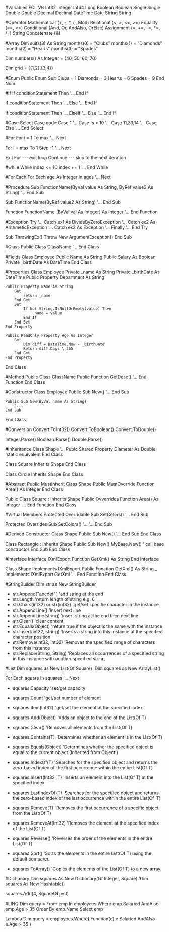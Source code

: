 #Variables
FCL         VB
Int32      Integer
Int64      Long
Boolean    Boolean
Single      Single
Double     Double
Decimal    Decimal
DateTime   Date
String     String


#Operator
Mathematical (+, -, *, /,\, Mod)
Relational (<, >, <=, >=)
Equality (==, <>)
Conditional (And, Or, AndAlso, OrElse)
Assignment (=, +=, -=, *=, /=)
String Concatenate (&)


#Array
Dim suits(3) As String
months(0) = "Clubs"
months(1) = "Diamonds"
months(2) = "Hearts"
months(3) = "Spades"

Dim numbers() As Integer = {40, 50, 60, 70}

Dim grid = {{1,2},{3,4}}


#Enum
Public Enum Suit
	Clubs = 1
	Diamonds = 3
	Hearts = 6
	Spades = 9
End Num


#If 
If conditionStatement Then
	'...
End If

If conditionStatement Then
	'...
Else
	'...
End If

If conditionStatement Then
	'...
ElseIf
	'...
Else
	'...
End If


#Case
Select Case code
	Case 1
		'...
	Case Is < 10
		'...
	Case 11,33,14
		'...
	Case Else
		'...
End Select


#For
For i = 1 To max
	'...
Next

For i = max To 1 Step -1
	'...
Next

Exit For   ---  exit loop
Continue   ---  skip to the next iteration

#while
While index <= 10
	index += 1
	'...
End While


#For Each
For Each age As Integer In ages
	'...
Next


#Procedure
Sub FunctionName(ByVal value As String, ByRef value2 As String)
	'...
End Sub

Sub FunctionName(ByRef value2 As String)
	'...
End Sub

Function FunctionName (ByVal val As Integer) As Integer
	'...
End Function


#Exception
Try
	'...
Catch ex1 As DivideByZeroException
	'...
Catch ex2 As ArithmeticException
	'...
Catch ex3 As Exception
	'...
Finally
	'...
End Try

Sub ThrowingEx()
	Throw New ArgumentException()
End Sub


#Class
Public Class ClassName
	'...
End Class


#Fields
Class Employee
	Public Name As String
	Public Salary As Boolean
	Private _birthDate As DateTime
End  Class


#Properties
Class Employee
	Private _name As String
	Private _birthDate As DateTime
	Public Property Department As String
	
	Public Property Name As String
		Get
			return _name
		End Get
		Set
			If Not String.IsNullOrEmpty(value) Then
				_name = value
			End If
		End Set
	End Property
	
	Public ReadOnly Property Age As Integer
		Get
			Dim diff = DateTime.Now - _birthDate
			Return diff.Days \ 365
		End Get
	End Property
End Class


#Method
Public Class ClassName
	Public Function GetDesc()
		'...
	End Function 
End Class


#Constructor
Class Employee
	Public Sub New()
		'...
	End Sub
	
	Public Sub New(ByVal name As String)
		'...
	End Sub
End Class


#Conversion
Convert.ToInt32()
Convert.ToBoolean()
Convert.ToDouble()

Integer.Parse()
Boolean.Parse()
Double.Parse()


#Inheritance
Class Shape
	'...
	Pubic Shared Property Diameter As Double 'static equivalent
End Class

Class Square
	Inherits Shape
End Class

Class Circle
	Inherits Shape
End Class


#Abstract
Public MustInherit Class Shape
	Public MustOverride Function Area() As Integer
End Class

Public Class Square : Inherits Shape
	Public Ovverrides Function Area() As Integer
		'...
	End Function
End Class


#Virtual Members
Protected Overridable Sub SetColors()
	'...
End Sub

Protected Overrides Sub SetColors()
	'...
	'...
End Sub


#Derived Constructor
Class Shape
	Public Sub New()
		'...
	End Sub
End Class

Class Rectangle : Inherits Shape
	Public Sub New()
		MyBase.New() ' call base constructor
	End Sub
End Class


#Interface
Interface IXmlExport
	Function GetXml() As String
End Interface

Class Shape Implements IXmlExport
	Public Function GetXml() As String _
		Implements IXmlExport.GetXml
		'...
	End Function
End Class


#StringBuilder
Dim str as New StringBuilder

- str.Append("abcdef")  'add string at the end
- str.Length  'return length of string e.g. 6
- str.Chars(int32) or str(int32)  'get/set specifie character in the instance
- str.AppendLine()    'insert next line
- str.AppendLine(string)  'insert string at the end then next line
- str.Clear()       'clear content 
- str.Equals(Object)    'return true if the object is the same with the instance
- str.Insert(int32, string)   'Inserts a string into this instance at the specified character position
- str.Remove(int32, int32)    'Removes the specified range of characters from this instance
- str.Replace(String, String)   'Replaces all occurrences of a specified string in this instance with another specified string


#List
Dim squares as New List(Of Square)
'Dim squares as New ArrayList()

For Each square In squares
	'...
Next

- squares.Capacity  'set/get capacity
- squares.Count   'get/set  number of element
- squares.Item(Int32)   'get/set the element at the specified index

- squares.Add(Object)  'Adds an object to the end of the List(Of T)
- squares.Clear()       'Removes all elements from the List(Of T)
- squares.Contains(T)  'Determines whether an element is in the List(Of T)
- squares.Equals(Object)   'Determines whether the specified object is equal to the current object.(Inherited from Object.)
- squares.IndexOf(T)		'Searches for the specified object and returns the zero-based index of the first occurrence within the entire List(Of T)
- squares.Insert(Int32, T)  'Inserts an element into the List(Of T) at the specified index
- squares.LastIndexOf(T)     'Searches for the specified object and returns the zero-based index of the last occurrence within the entire List(Of T)
- squares.Remove(T)      'Removes the first occurrence of a specific object from the List(Of T)
- squares.RemoveAt(Int32)     'Removes the element at the specified index of the List(Of T)
- squares.Reverse()           'Reverses the order of the elements in the entire List(Of T)
- squares.Sort()       'Sorts the elements in the entire List(Of T) using the default comparer.
- squares.ToArray()      'Copies the elements of the List(Of T) to a new array.


#Dictionary
Dim squares As New Dictionary(Of Integer, Square)
'Dim squares As New Hashtable()

squares.Add(4, SquareObject)


#LINQ
Dim query = From emp In employees
			Where emp.Salaried AndAlso emp.Age > 35
			Order By emp.Name
			Select emp
			
Lambda
Dim query = employees.Where( Function(e) e.Salaried AndAlso e.Age > 35 )
